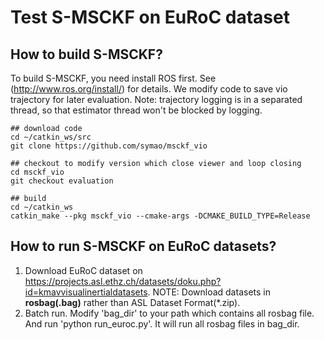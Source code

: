 # Test S-MSCKF on EuRoC dataset

## How to build S-MSCKF?
To build S-MSCKF, you need install ROS first. See (http://www.ros.org/install/) for details.
We modify code to save vio trajectory for later evaluation. Note: trajectory logging is in a separated thread, so that estimator thread won't be blocked by logging.
```
## download code
cd ~/catkin_ws/src
git clone https://github.com/symao/msckf_vio

## checkout to modify version which close viewer and loop closing
cd msckf_vio
git checkout evaluation

## build
cd ~/catkin_ws
catkin_make --pkg msckf_vio --cmake-args -DCMAKE_BUILD_TYPE=Release
```

## How to run S-MSCKF on EuRoC datasets?
1. Download EuRoC dataset on https://projects.asl.ethz.ch/datasets/doku.php?id=kmavvisualinertialdatasets. NOTE: Download datasets in **rosbag(.bag)** rather than ASL Dataset Format(*.zip).
2. Batch run. Modify 'bag_dir' to your path which contains all rosbag file. And run 'python run_euroc.py'. It will run all rosbag files in bag_dir.